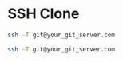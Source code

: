 # SSH Clone


```bash
ssh -T git@your_git_server.com
```

```bash
ssh -T git@your_git_server.com
```

